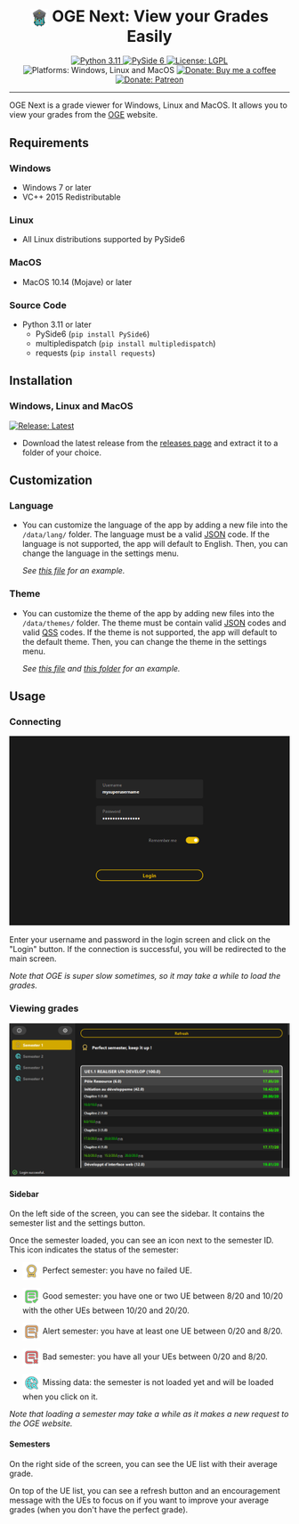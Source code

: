 <h1 align="center"><img src="./data/icons/OGENext.svg" width="32" align="center" /> OGE Next: View your Grades Easily</h1>
<p align="center">
  <a href="https://www.python.org/downloads/">
    <img alt="Python 3.11" src="https://img.shields.io/badge/Python-3.11-blue" />
  </a>
  <a href="https://doc.qt.io/qtforpython/index.html">
    <img alt="PySide 6" src="https://img.shields.io/badge/PySide-6.4.1-brightgreen" />
  </a>
  <a href="https://github.com/Synell/OGE-Next/blob/master/LICENSE">
    <img alt="License: LGPL" src="https://img.shields.io/badge/License-LGPL-green" target="_blank" />
  </a>
  <img alt="Platforms: Windows, Linux and MacOS" src="https://img.shields.io/badge/Platforms-Windows%20|%20Linux%20|%20MacOS-yellow" />
  <a href="https://www.buymeacoffee.com/synell">
    <img alt="Donate: Buy me a coffee" src="https://img.shields.io/badge/Donate-Buy%20Me%20a%20Coffee-orange" target="_blank" />
  </a>
  <a href="https://www.patreon.com/synel">
    <img alt="Donate: Patreon" src="https://img.shields.io/badge/Donate-Patreon-red" target="_blank" />
  </a>
</p>

----------------------------------------------------------------------

OGE Next is a grade viewer for Windows, Linux and MacOS. It allows you to view your grades from the [OGE](https://iutdijon.u-bourgogne.fr/oge/stylesheets/etu/home.xhtml) website.


## Requirements

### Windows
- Windows 7 or later
- VC++ 2015 Redistributable

### Linux
- All Linux distributions supported by PySide6

### MacOS
- MacOS 10.14 (Mojave) or later


### Source Code
- Python 3.11 or later
  - PySide6 (`pip install PySide6`)
  - multipledispatch (`pip install multipledispatch`)
  - requests (`pip install requests`)


## Installation

### Windows, Linux and MacOS

<a href="https://github.com/Synell/OGE-Next/releases/latest">
  <img alt="Release: Latest" src="https://img.shields.io/badge/Release-Latest-00B4BE?style=for-the-badge" target="_blank" />
</a>

- Download the latest release from the [releases page](https://github.com/Synell/OGE-Next/releases) and extract it to a folder of your choice.


## Customization

### Language

- You can customize the language of the app by adding a new file into the `/data/lang/` folder. The language must be a valid [JSON](https://en.wikipedia.org/wiki/JavaScript_Object_Notation) code. If the language is not supported, the app will default to English. Then, you can change the language in the settings menu.

  *See [this file](https://github.com/Synell/OGE-Next/blob/main/data/lang/english.json) for an example.*

### Theme

- You can customize the theme of the app by adding new files into the `/data/themes/` folder. The theme must be contain valid [JSON](https://en.wikipedia.org/wiki/JavaScript_Object_Notation) codes and valid [QSS](https://doc.qt.io/qt-6/stylesheet-reference.html) codes. If the theme is not supported, the app will default to the default theme. Then, you can change the theme in the settings menu.

  *See [this file](https://github.com/Synell/OGE-Next/blob/main/data/themes/neutron.json) and [this folder](https://github.com/Synell/OGE-Next/tree/main/data/themes/neutron) for an example.*


## Usage

### Connecting

<img alt="Login screen" src="https://raw.githubusercontent.com/Synell/Assets/main/OGENext/readme/login.png" />

Enter your username and password in the login screen and click on the "Login" button. If the connection is successful, you will be redirected to the main screen.

*Note that OGE is super slow sometimes, so it may take a while to load the grades.*

### Viewing grades

<img alt="Grades" src="https://raw.githubusercontent.com/Synell/Assets/main/OGENext/readme/grades.png" />

#### Sidebar

On the left side of the screen, you can see the sidebar. It contains the semester list and the settings button.

Once the semester loaded, you can see an icon next to the semester ID. This icon indicates the status of the semester:

- <img alt="Perfect semester" src="https://raw.githubusercontent.com/Synell/OGE-Next/main/data/themes/neutron/dark/icons/sidepanel/semester_perfect.png" width=32px align="center" /> Perfect semester: you have no failed UE.

- <img alt="Good semester" src="https://raw.githubusercontent.com/Synell/OGE-Next/main/data/themes/neutron/dark/icons/sidepanel/semester_good.png" width=32px align="center" /> Good semester: you have one or two UE between 8/20 and 10/20 with the other UEs between 10/20 and 20/20.

- <img alt="Bad semester" src="https://raw.githubusercontent.com/Synell/OGE-Next/main/data/themes/neutron/dark/icons/sidepanel/semester_alert.png" width=32px align="center" /> Alert semester: you have at least one UE between 0/20 and 8/20.

- <img alt="Bad semester" src="https://raw.githubusercontent.com/Synell/OGE-Next/main/data/themes/neutron/dark/icons/sidepanel/semester_bad.png" width=32px align="center" /> Bad semester: you have all your UEs between 0/20 and 8/20.

- <img alt="Blue globe" src="https://raw.githubusercontent.com/Synell/OGE-Next/main/data/themes/neutron/dark/icons/sidepanel/semester_unknown.png" width=32px align="center" /> Missing data: the semester is not loaded yet and will be loaded when you click on it.

*Note that loading a semester may take a while as it makes a new request to the OGE website.*

#### Semesters

On the right side of the screen, you can see the UE list with their average grade.

On top of the UE list, you can see a refresh button and an encouragement message with the UEs to focus on if you want to improve your average grades (when you don't have the perfect grade).
